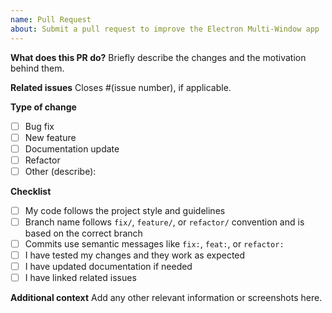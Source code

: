 ```yaml
---
name: Pull Request
about: Submit a pull request to improve the Electron Multi-Window app
---
```


**What does this PR do?**
Briefly describe the changes and the motivation behind them.

**Related issues**
Closes #(issue number), if applicable.

**Type of change**
- [ ] Bug fix
- [ ] New feature
- [ ] Documentation update
- [ ] Refactor
- [ ] Other (describe):

**Checklist**
- [ ] My code follows the project style and guidelines
- [ ] Branch name follows `fix/`, `feature/`, or `refactor/` convention and is based on the correct branch
- [ ] Commits use semantic messages like `fix:`, `feat:`, or `refactor:`
- [ ] I have tested my changes and they work as expected
- [ ] I have updated documentation if needed
- [ ] I have linked related issues

**Additional context**
Add any other relevant information or screenshots here.
